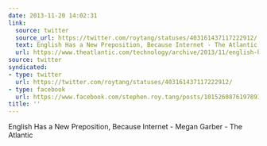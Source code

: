 ```yaml
---
date: 2013-11-20 14:02:31
link:
  source: twitter
  source_url: https://twitter.com/roytang/statuses/403161437117222912/
  text: English Has a New Preposition, Because Internet - The Atlantic
  url: https://www.theatlantic.com/technology/archive/2013/11/english-has-a-new-preposition-because-internet/281601/
source: twitter
syndicated:
- type: twitter
  url: https://twitter.com/roytang/statuses/403161437117222912/
- type: facebook
  url: https://www.facebook.com/stephen.roy.tang/posts/10152608761978912
title: ''
---
```


English Has a New Preposition, Because Internet - Megan Garber - The Atlantic